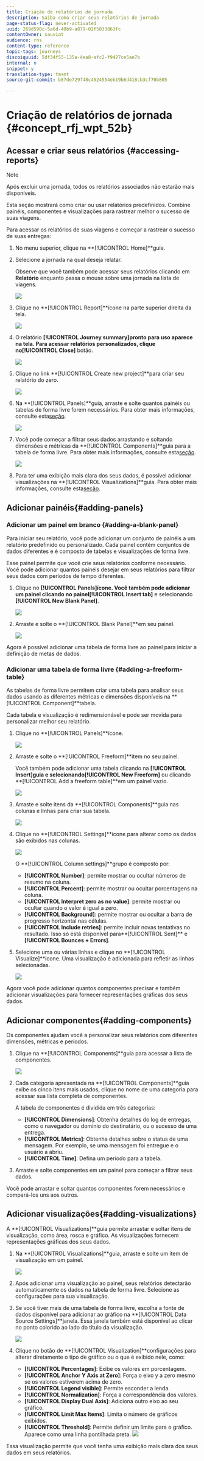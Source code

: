 ```yaml
---
title: Criação de relatórios de jornada
description: Saiba como criar seus relatórios de jornada
page-status-flag: never-activated
uuid: 269d590c-5a6d-40b9-a879-02f5033863fc
contentOwner: sauviat
audience: rns
content-type: reference
topic-tags: journeys
discoiquuid: 5df34f55-135a-4ea8-afc2-f9427ce5ae7b
internal: n
snippet: y
translation-type: tm+mt
source-git-commit: b87de729f48c4624554eb19b6d418cb3cf70b805

---
```



# Criação de relatórios de jornada {#concept_rfj_wpt_52b}

## Acessar e criar seus relatórios {#accessing-reports}

>[!NOTE]
>
>Após excluir uma jornada, todos os relatórios associados não estarão mais disponíveis.

Esta seção mostrará como criar ou usar relatórios predefinidos. Combine painéis, componentes e visualizações para rastrear melhor o sucesso de suas viagens.

Para acessar os relatórios de suas viagens e começar a rastrear o sucesso de suas entregas:

1. No menu superior, clique na **[!UICONTROL Home]**guia.

1. Selecione a jornada na qual deseja relatar.

   Observe que você também pode acessar seus relatórios clicando em **Relatório** enquanto passa o mouse sobre uma jornada na lista de viagens.

   ![](../assets/dynamic_report_journey.png)

1. Clique no **[!UICONTROL Report]**ícone na parte superior direita da tela.

   ![](../assets/dynamic_report_journey_2.png)

1. O relatório **[!UICONTROL Journey summary]**pronto para uso aparece na tela. Para acessar relatórios personalizados, clique no**[!UICONTROL Close]** botão.

   ![](../assets/dynamic_report_journey_12.png)

1. Clique no link **[!UICONTROL Create new project]**para criar seu relatório do zero.

   ![](../assets/dynamic_report_journey_3.png)

1. Na **[!UICONTROL Panels]**guia, arraste e solte quantos painéis ou tabelas de forma livre forem necessários. Para obter mais informações, consulte esta[seção](#adding-panels).

   ![](../assets/dynamic_report_journey_4.png)

1. Você pode começar a filtrar seus dados arrastando e soltando dimensões e métricas da **[!UICONTROL Components]**guia para a tabela de forma livre. Para obter mais informações, consulte esta[seção](#adding-components).

   ![](../assets/dynamic_report_journey_5.png)

1. Para ter uma exibição mais clara dos seus dados, é possível adicionar visualizações na **[!UICONTROL Visualizations]**guia. Para obter mais informações, consulte esta[seção](#adding-visualizations).

## Adicionar painéis{#adding-panels}

### Adicionar um painel em branco {#adding-a-blank-panel}

Para iniciar seu relatório, você pode adicionar um conjunto de painéis a um relatório predefinido ou personalizado. Cada painel contém conjuntos de dados diferentes e é composto de tabelas e visualizações de forma livre.

Esse painel permite que você crie seus relatórios conforme necessário. Você pode adicionar quantos painéis desejar em seus relatórios para filtrar seus dados com períodos de tempo diferentes.

1. Clique no **[!UICONTROL Panels]**ícone. Você também pode adicionar um painel clicando no painel**[!UICONTROL Insert tab]** e selecionando **[!UICONTROL New Blank Panel]**.

   ![](../assets/dynamic_report_panel_1.png)

1. Arraste e solte o **[!UICONTROL Blank Panel]**em seu painel.

   ![](../assets/dynamic_report_panel.png)

Agora é possível adicionar uma tabela de forma livre ao painel para iniciar a definição de metas de dados.

### Adicionar uma tabela de forma livre {#adding-a-freeform-table}

As tabelas de forma livre permitem criar uma tabela para analisar seus dados usando as diferentes métricas e dimensões disponíveis na **[!UICONTROL Component]**tabela.

Cada tabela e visualização é redimensionável e pode ser movida para personalizar melhor seu relatório.

1. Clique no **[!UICONTROL Panels]**ícone.

   ![](../assets/dynamic_report_panel_1.png)

1. Arraste e solte o **[!UICONTROL Freeform]**item no seu painel.

   Você também pode adicionar uma tabela clicando na **[!UICONTROL Insert]**guia e selecionando**[!UICONTROL New Freeform]** ou clicando **[!UICONTROL Add a freeform table]**em um painel vazio.

   ![](../assets/dynamic_report_panel_2.png)

1. Arraste e solte itens da **[!UICONTROL Components]**guia nas colunas e linhas para criar sua tabela.

   ![](../assets/dynamic_report_freeform_3.png)

1. Clique no **[!UICONTROL Settings]**ícone para alterar como os dados são exibidos nas colunas.

   ![](../assets/dynamic_report_freeform_4.png)

   O **[!UICONTROL Column settings]**grupo é composto por:

   * **[!UICONTROL Number]**: permite mostrar ou ocultar números de resumo na coluna.
   * **[!UICONTROL Percent]**: permite mostrar ou ocultar porcentagens na coluna.
   * **[!UICONTROL Interpret zero as no value]**: permite mostrar ou ocultar quando o valor é igual a zero.
   * **[!UICONTROL Background]**: permite mostrar ou ocultar a barra de progresso horizontal nas células.
   * **[!UICONTROL Include retries]**: permite incluir novas tentativas no resultado. Isso só está disponível para**[!UICONTROL Sent]** e **[!UICONTROL Bounces + Errors]**.

1. Selecione uma ou várias linhas e clique no **[!UICONTROL Visualize]**ícone. Uma visualização é adicionada para refletir as linhas selecionadas.

   ![](../assets/dynamic_report_freeform_5.png)

Agora você pode adicionar quantos componentes precisar e também adicionar visualizações para fornecer representações gráficas dos seus dados.

## Adicionar componentes{#adding-components}

Os componentes ajudam você a personalizar seus relatórios com diferentes dimensões, métricas e períodos.

1. Clique na **[!UICONTROL Components]**guia para acessar a lista de componentes.

   ![](../assets/dynamic_report_components.png)

1. Cada categoria apresentada na **[!UICONTROL Components]**guia exibe os cinco itens mais usados, clique no nome de uma categoria para acessar sua lista completa de componentes.

   A tabela de componentes é dividida em três categorias:

   * **[!UICONTROL Dimensions]**: Obtenha detalhes do log de entregas, como o navegador ou domínio do destinatário, ou o sucesso de uma entrega.
   * **[!UICONTROL Metrics]**: Obtenha detalhes sobre o status de uma mensagem. Por exemplo, se uma mensagem foi entregue e o usuário a abriu.
   * **[!UICONTROL Time]**: Defina um período para a tabela.

1. Arraste e solte componentes em um painel para começar a filtrar seus dados.

Você pode arrastar e soltar quantos componentes forem necessários e compará-los uns aos outros.

## Adicionar visualizações{#adding-visualizations}

A **[!UICONTROL Visualizations]**guia permite arrastar e soltar itens de visualização, como área, rosca e gráfico. As visualizações fornecem representações gráficas dos seus dados.

1. Na **[!UICONTROL Visualizations]**guia, arraste e solte um item de visualização em um painel.

   ![](../assets/dynamic_report_visualization_1.png)

1. Após adicionar uma visualização ao painel, seus relatórios detectarão automaticamente os dados na tabela de forma livre. Selecione as configurações para sua visualização.
1. Se você tiver mais de uma tabela de forma livre, escolha a fonte de dados disponível para adicionar ao gráfico na **[!UICONTROL Data Source Settings]**janela. Essa janela também está disponível ao clicar no ponto colorido ao lado do título da visualização.

   ![](../assets/dynamic_report_visualization_2.png)

1. Clique no botão de **[!UICONTROL Visualization]**configurações para alterar diretamente o tipo de gráfico ou o que é exibido nele, como:

   * **[!UICONTROL Percentages]**: Exibe os valores em porcentagem.
   * **[!UICONTROL Anchor Y Axis at Zero]**: Força o eixo y a zero mesmo se os valores estiverem acima de zero.
   * **[!UICONTROL Legend visible]**: Permite esconder a lenda.
   * **[!UICONTROL Normalization]**: Força a correspondência dos valores.
   * **[!UICONTROL Display Dual Axis]**: Adiciona outro eixo ao seu gráfico.
   * **[!UICONTROL Limit Max Items]**: Limita o número de gráficos exibidos.
   * **[!UICONTROL Threshold]**: Permite definir um limite para o gráfico. Aparece como uma linha pontilhada preta.
   ![](../assets/dynamic_report_visualization_3.png)

Essa visualização permite que você tenha uma exibição mais clara dos seus dados em seus relatórios.
